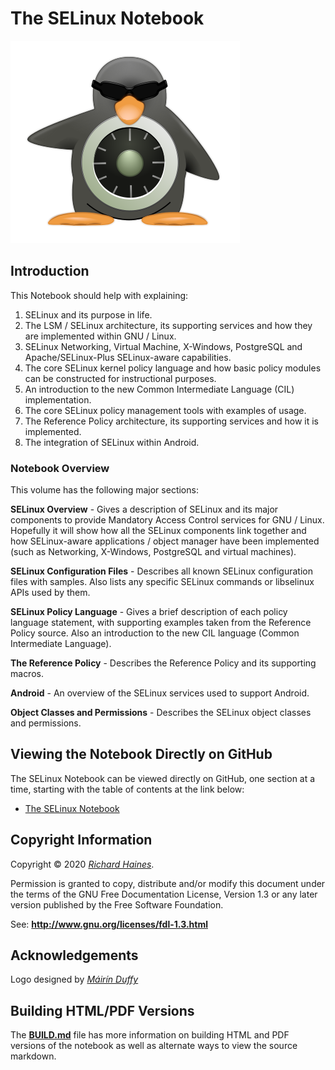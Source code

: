 # The SELinux Notebook

![](./src/images/selinux-penguin.png)

## Introduction

This Notebook should help with explaining:

1.  SELinux and its purpose in life.
2.  The LSM / SELinux architecture, its supporting services and how they
    are implemented within GNU / Linux.
3.  SELinux Networking, Virtual Machine, X-Windows, PostgreSQL and
    Apache/SELinux-Plus SELinux-aware capabilities.
4.  The core SELinux kernel policy language and how basic policy modules
    can be constructed for instructional purposes.
5.  An introduction to the new Common Intermediate Language (CIL)
    implementation.
6.  The core SELinux policy management tools with examples of usage.
7.  The Reference Policy architecture, its supporting services and how
    it is implemented.
8.  The integration of SELinux within Android.

### Notebook Overview

This volume has the following major sections:

**SELinux Overview** - Gives a description of SELinux and its major
components to provide Mandatory Access Control services for GNU / Linux.
Hopefully it will show how all the SELinux components link together and
how SELinux-aware applications / object manager have been implemented
(such as Networking, X-Windows, PostgreSQL and virtual machines).

**SELinux Configuration Files** - Describes all known SELinux
configuration files with samples. Also lists any specific SELinux
commands or libselinux APIs used by them.

**SELinux Policy Language** - Gives a brief description of each policy
language statement, with supporting examples taken from the Reference
Policy source. Also an introduction to the new CIL language (Common
Intermediate Language).

**The Reference Policy** - Describes the Reference Policy and its
supporting macros.

**Android** - An overview of the SELinux services used to support
Android.

**Object Classes and Permissions** - Describes the SELinux object
classes and permissions.

## Viewing the Notebook Directly on GitHub

The SELinux Notebook can be viewed directly on GitHub, one section at a time,
starting with the table of contents at the link below:

* [The SELinux Notebook](src/toc.md)

## Copyright Information

Copyright © 2020 [*Richard Haines*](mailto:richard_c_haines@btinternet.com).

Permission is granted to copy, distribute and/or modify this document
under the terms of the GNU Free Documentation License, Version 1.3 or
any later version published by the Free Software Foundation.

See: **<http://www.gnu.org/licenses/fdl-1.3.html>**

## Acknowledgements

Logo designed by [*Máirín Duffy*](http://pookstar.deviantart.com/)

## Building HTML/PDF Versions

The [**BUILD.md**](BUILD.md) file has more information on building HTML and PDF
versions of the notebook as well as alternate ways to view the source markdown.
